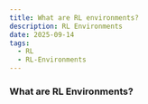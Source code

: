 ```yaml
---
title: What are RL environments?
description: RL Environments   
date: 2025-09-14
tags:
  - RL 
  - RL-Environments  
---
```


### What are RL Environments?  